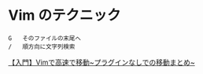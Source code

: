 # Vim のテクニック

```
G   そのファイルの末尾へ
/	順方向に文字列検索
```

[【入門】Vimで高速で移動~プラグインなしでの移動まとめ~](https://qiita.com/takeharu/items/9d1c3577f8868f7b07b5)


